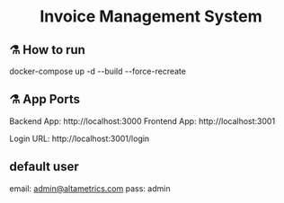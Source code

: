<h1 align="center">Invoice Management System </h1>


## ⚗️ How to run
docker-compose up -d --build --force-recreate

## ⚗️ App Ports
Backend App: http://localhost:3000
Frontend App: http://localhost:3001

Login URL: http://localhost:3001/login

## default user
email: admin@altametrics.com
pass: admin
